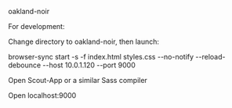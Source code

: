 oakland-noir

For development:

Change directory to oakland-noir, then launch:

browser-sync start -s -f index.html styles.css --no-notify --reload-debounce --host 10.0.1.120 --port 9000

Open Scout-App or a similar Sass compiler

Open localhost:9000
